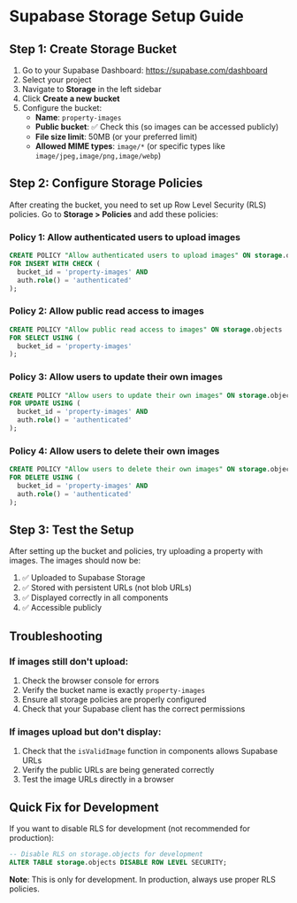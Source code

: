 # Supabase Storage Setup Guide

## Step 1: Create Storage Bucket

1. Go to your Supabase Dashboard: https://supabase.com/dashboard
2. Select your project
3. Navigate to **Storage** in the left sidebar
4. Click **Create a new bucket**
5. Configure the bucket:
   - **Name**: `property-images`
   - **Public bucket**: ✅ Check this (so images can be accessed publicly)
   - **File size limit**: 50MB (or your preferred limit)
   - **Allowed MIME types**: `image/*` (or specific types like `image/jpeg,image/png,image/webp`)

## Step 2: Configure Storage Policies

After creating the bucket, you need to set up Row Level Security (RLS) policies. Go to **Storage > Policies** and add these policies:

### Policy 1: Allow authenticated users to upload images
```sql
CREATE POLICY "Allow authenticated users to upload images" ON storage.objects
FOR INSERT WITH CHECK (
  bucket_id = 'property-images' AND 
  auth.role() = 'authenticated'
);
```

### Policy 2: Allow public read access to images
```sql
CREATE POLICY "Allow public read access to images" ON storage.objects
FOR SELECT USING (
  bucket_id = 'property-images'
);
```

### Policy 3: Allow users to update their own images
```sql
CREATE POLICY "Allow users to update their own images" ON storage.objects
FOR UPDATE USING (
  bucket_id = 'property-images' AND 
  auth.role() = 'authenticated'
);
```

### Policy 4: Allow users to delete their own images
```sql
CREATE POLICY "Allow users to delete their own images" ON storage.objects
FOR DELETE USING (
  bucket_id = 'property-images' AND 
  auth.role() = 'authenticated'
);
```

## Step 3: Test the Setup

After setting up the bucket and policies, try uploading a property with images. The images should now be:

1. ✅ Uploaded to Supabase Storage
2. ✅ Stored with persistent URLs (not blob URLs)
3. ✅ Displayed correctly in all components
4. ✅ Accessible publicly

## Troubleshooting

### If images still don't upload:
1. Check the browser console for errors
2. Verify the bucket name is exactly `property-images`
3. Ensure all storage policies are properly configured
4. Check that your Supabase client has the correct permissions

### If images upload but don't display:
1. Check that the `isValidImage` function in components allows Supabase URLs
2. Verify the public URLs are being generated correctly
3. Test the image URLs directly in a browser

## Quick Fix for Development

If you want to disable RLS for development (not recommended for production):

```sql
-- Disable RLS on storage.objects for development
ALTER TABLE storage.objects DISABLE ROW LEVEL SECURITY;
```

**Note**: This is only for development. In production, always use proper RLS policies. 